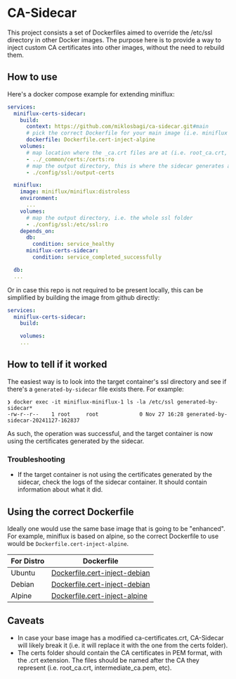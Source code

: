 # CA-Sidecar
This project consists a set of Dockerfiles aimed to override the /etc/ssl directory in other Docker images.
The purpose here is to provide a way to inject custom CA certificates into other images, without the need to rebuild them.

## How to use
Here's a docker compose example for extending miniflux:

```yaml
services:
  miniflux-certs-sidecar:
    build:
      context: https://github.com/miklosbagi/ca-sidecar.git#main
      # pick the correct Dockerfile for your main image (i.e. miniflux runs in alpine, so we use the alpine Dockerfile)
      dockerfile: Dockerfile.cert-inject-alpine
    volumes:
      # map location where the _ca.crt files are at (i.e. root_ca.crt, intermediate_ca.pem, etc)
      - ../_common/certs:/certs:ro
      # map the output directory, this is where the sidecar generates all the ssl certs, and makes your target container simply suck it up as-is.
      - ./config/ssl:/output-certs

  miniflux:
    image: miniflux/miniflux:distroless
    environment:
      ...
    volumes:
      # map the output directory, i.e. the whole ssl folder
      - ./config/ssl:/etc/ssl:ro
    depends_on:
      db:
        condition: service_healthy
      miniflux-certs-sidecar:
        condition: service_completed_successfully

  db:
  ...
```

Or in case this repo is not required to be present locally, this can be simplified by building the image from github directly:

```yaml
services:
  miniflux-certs-sidecar:
    build:

    volumes:
    ...
```

## How to tell if it worked
The easiest way is to look into the target container's ssl directory and see if there's a `generated-by-sidecar` file exists there. For example:
```
❯ docker exec -it miniflux-miniflux-1 ls -la /etc/ssl generated-by-sidecar*
-rw-r--r--    1 root     root             0 Nov 27 16:28 generated-by-sidecar-20241127-162837
```

As such, the operation was successful, and the target container is now using the certificates generated by the sidecar.

### Troubleshooting
- If the target container is not using the certificates generated by the sidecar, check the logs of the sidecar container. It should contain information about what it did.

## Using the correct Dockerfile
Ideally one would use the same base image that is going to be "enhanced". For example, miniflux is based on alpine, so the correct Dockerfile to use would be `Dockerfile.cert-inject-alpine`.

| For Distro | Dockerfile |
-------------|------------|
| Ubuntu | [Dockerfile.cert-inject-debian](./Dockerfile.cert-inject-debian) |
| Debian | [Dockerfile.cert-inject-debian](./Dockerfile.cert-inject-debian) |
| Alpine | [Dockerfile.cert-inject-alpine](./Dockerfile.cert-inject-alpine) |

## Caveats
- In case your base image has a modified ca-certificates.crt, CA-Sidecar will likely break it (i.e. it will replace it with the one from the certs folder).
- The certs folder should contain the CA certificates in PEM format, with the .crt extension. The files should be named after the CA they represent (i.e. root_ca.crt, intermediate_ca.pem, etc).
